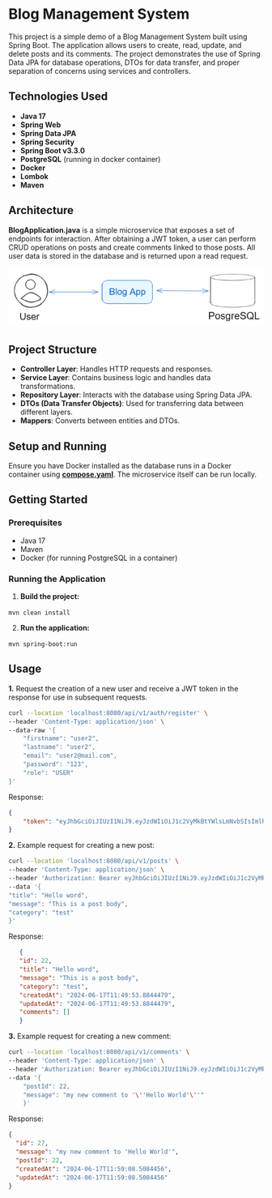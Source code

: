 # Blog Management System

This project is a simple demo of a Blog Management System built using Spring Boot. The application allows users to
create, read,
update, and delete posts and its comments. The project demonstrates the use of Spring Data JPA for database operations,
DTOs
for data transfer, and proper separation of concerns using services and controllers.

## Technologies Used

- **Java 17**
- **Spring Web**
- **Spring Data JPA**
- **Spring Security**
- **Spring Boot v3.3.0**
- **PostgreSQL** (running in docker container)
- **Docker**
- **Lombok**
- **Maven**

## Architecture

**BlogApplication.java** is a simple microservice that exposes a set of endpoints for interaction. After obtaining a JWT
token, a user can perform CRUD operations on posts and create comments linked to those posts. All user data is stored in
the database and is returned upon a read request.

![arch-schema.png](architectural-schema.png)

## Project Structure

- **Controller Layer**: Handles HTTP requests and responses.
- **Service Layer**: Contains business logic and handles data transformations.
- **Repository Layer**: Interacts with the database using Spring Data JPA.
- **DTOs (Data Transfer Objects)**: Used for transferring data between different layers.
- **Mappers**: Converts between entities and DTOs.

## Setup and Running

Ensure you have Docker installed as the database runs in a Docker container using **[compose.yaml](./compose.yaml)**.
The microservice itself
can be run locally.

## Getting Started

### Prerequisites

- Java 17
- Maven
- Docker (for running PostgreSQL in a container)

### Running the Application

1. **Build the project:**

```mvn clean install```

2. **Run the application:**

```mvn spring-boot:run```

## Usage

**1.** Request the creation of a new user and receive a JWT token in the response for use in subsequent requests.
   ```bash
   curl --location 'localhost:8080/api/v1/auth/register' \
   --header 'Content-Type: application/json' \
   --data-raw '{
       "firstname": "user2",
       "lastname": "user2",
       "email": "user2@mail.com",
       "password": "123",
       "role": "USER"
   }'
   ```
   Response:
   ```json
   {
       "token": "eyJhbGciOiJIUzI1NiJ9.eyJzdWIiOiJ1c2VyMkBtYWlsLmNvbSIsImlhdCI6MTcxODYxNzUzOSwiZXhwIjoxNzE4NzAzOTM5fQ.z5UR-lzj5fkdh5PqfAm6FRvQiIGrDKGEITjAeLLHjwE"
   }
   ```
   

**2.** Example request for creating a new post:
   ```bash
   curl --location 'localhost:8080/api/v1/posts' \
   --header 'Content-Type: application/json' \
   --header 'Authorization: Bearer eyJhbGciOiJIUzI1NiJ9.eyJzdWIiOiJ1c2VyMkBtYWlsLmNvbSIsImlhdCI6MTcxODYxNzUzOSwiZXhwIjoxNzE4NzAzOTM5fQ.z5UR-lzj5fkdh5PqfAm6FRvQiIGrDKGEITjAeLLHjwE' \
   --data '{
   "title": "Hello word",
   "message": "This is a post body",
   "category": "test"
   }'
   ```
   Response:
   ```json
      {
      "id": 22,
      "title": "Hello word",
      "message": "This is a post body",
      "category": "test",
      "createdAt": "2024-06-17T11:49:53.8844479",
      "updatedAt": "2024-06-17T11:49:53.8844479",
      "comments": []
      }
  ```

**3.** Example request for creating a new comment:
```bash
curl --location 'localhost:8080/api/v1/comments' \
--header 'Content-Type: application/json' \
--header 'Authorization: Bearer eyJhbGciOiJIUzI1NiJ9.eyJzdWIiOiJ1c2VyMkBtYWlsLmNvbSIsImlhdCI6MTcxODYxNzUzOSwiZXhwIjoxNzE4NzAzOTM5fQ.z5UR-lzj5fkdh5PqfAm6FRvQiIGrDKGEITjAeLLHjwE' \
--data '{ 
    "postId": 22,
    "message": "my new comment to '\''Hello World'\''"
    }'
```
   Response:
```json
{
  "id": 27,
  "message": "my new comment to 'Hello World'",
  "postId": 22,
  "createdAt": "2024-06-17T11:59:08.5084456",
  "updatedAt": "2024-06-17T11:59:08.5084456"
}
```